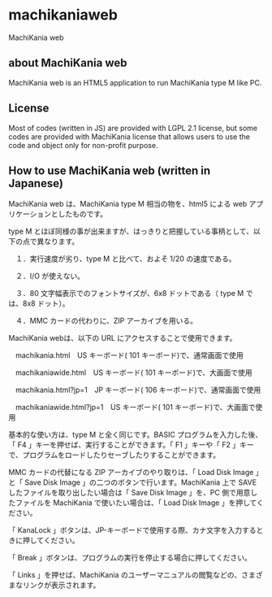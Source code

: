 # machikaniaweb
MachiKania web

## about MachiKania web
MachiKania web is an HTML5 application to run MachiKania type M like PC.

## License
Most of codes (written in JS) are provided with LGPL 2.1 license, but some codes are provided with MachiKania license that allows users to use the code and object only for non-profit purpose.

## How to use MachiKania web (written in Japanese)

MachiKania web は、MachiKania type M 相当の物を、html5 による web アプリケーションとしたものです。

type M とほぼ同様の事が出来ますが、はっきりと把握している事柄として、以下の点で異なります。

　１．実行速度が劣り、type M と比べて、およそ 1/20 の速度である。

　２．I/O が使えない。

　３．80 文字幅表示でのフォントサイズが、6x8 ドットである（ type M では、8x8 ドット）。

　４．MMC カードの代わりに、ZIP アーカイブを用いる。

MachiKania webは、以下の URL にアクセスすることで使用できます。

　machikania.html　US キーボード( 101 キーボード)で、通常画面で使用

　machikaniawide.html　US キーボード( 101 キーボード)で、大画面で使用

　machikania.html?jp=1　JP キーボード( 106 キーボード)で、通常画面で使用

　machikaniawide.html?jp=1　US キーボード( 101 キーボード)で、大画面で使用

基本的な使い方は、type M と全く同じです。BASIC プログラムを入力した後、「 F4 」キーを押せば、実行することができます。「 F1 」キーや「 F2 」キーで、プログラムをロードしたりセーブしたりすることができます。

MMC カードの代替になる ZIP アーカイブのやり取りは、「 Load Disk Image 」と「 Save Disk Image 」の二つのボタンで行います。MachiKania 上で SAVE したファイルを取り出したい場合は「 Save Disk Image 」を、PC 側で用意したファイルを MachiKania で使いたい場合は、「 Load Disk Image 」を押してください。

「 KanaLock 」ボタンは、JP-キーボードで使用する際、カナ文字を入力するときに押してください。

「 Break 」ボタンは、プログラムの実行を停止する場合に押してください。

「 Links 」を押せば、MachiKania のユーザーマニュアルの閲覧などの、さまざまなリンクが表示されます。
